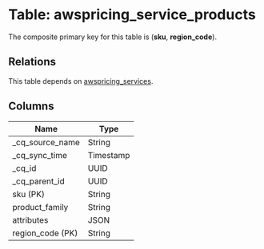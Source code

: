 # Table: awspricing_service_products

The composite primary key for this table is (**sku**, **region_code**).

## Relations

This table depends on [awspricing_services](awspricing_services).

## Columns

| Name          | Type          |
| ------------- | ------------- |
|_cq_source_name|String|
|_cq_sync_time|Timestamp|
|_cq_id|UUID|
|_cq_parent_id|UUID|
|sku (PK)|String|
|product_family|String|
|attributes|JSON|
|region_code (PK)|String|
